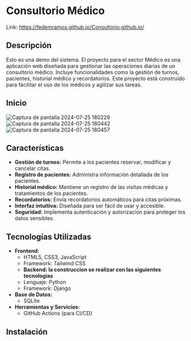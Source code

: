 # Consultorio Médico
Link: https://fedemramos.github.io/Consultorio.github.io/

## Descripción
Esto es una demo del sistema.
El proyecto para el sector Médico es una aplicación web diseñada para gestionar las operaciones diarias de un consultorio médico. 
Incluye funcionalidades como la gestión de turnos, pacientes, historial médico y recordatorios. 
Este proyecto está construido para fácilitar el uso de los médicos y agilizar sus tareas.

## Inicio
![Captura de pantalla 2024-07-25 180229](https://github.com/user-attachments/assets/ea0ba3c9-6d94-4e24-9ba3-d9a929dbca6b)
![Captura de pantalla 2024-07-25 180442](https://github.com/user-attachments/assets/c68a652b-658f-4930-8bf4-16cda24b1c00)
![Captura de pantalla 2024-07-25 180457](https://github.com/user-attachments/assets/96df8512-0a8c-44ca-9f11-8c6179fd6ea4)


## Características


- **Gestión de turnos:** Permite a los pacientes reservar, modificar y cancelar citas.
- **Registro de pacientes:** Administra información detallada de los pacientes.
- **Historial médico:** Mantiene un registro de las visitas médicas y tratamientos de los pacientes.
- **Recordatorios:** Envía recordatorios automáticos para citas próximas.
- **Interfaz intuitiva:** Diseñada para ser fácil de usar y accesible.
- **Seguridad:** Implementa autenticación y autorización para proteger los datos sensibles.

## Tecnologías Utilizadas

- **Frontend:**
  - HTML5, CSS3, JavaScript
  - Framework: Tailwind CSS
  - **Backend: la construccion se realizar con las siguientes tecnologias**
  - Lenguaje: Python
  - Framework: Django
- **Base de Datos:**
  - SQLite
- **Herramientas y Servicios:**
  - GitHub Actions (para CI/CD)

## Instalación

